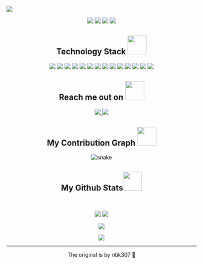 <p align="center">
 
</p align="center">
<img src="./images/newbg(1).png" />

<p align="center">
 
 <img src="https://badges.pufler.dev/visits/ri1ongithub/ri1ongithub?style=for-the-badge&logo=appveyor?style=for-the-badge&logo=appveyor"/> 
 <img src="https://badges.pufler.dev/years/ri1ongithub?style=for-the-badge&logo=appveyor?style=for-the-badge&logo=appveyor?style=for-the-badge&logo=appveyor"/>
 <img src="https://badges.pufler.dev/repos/ri1ongithub?style=for-the-badge&logo=appveyor?style=for-the-badge&logo=appveyor"/>
 <img src="https://badges.pufler.dev/commits/monthly/ri1ongithub?style=for-the-badge&logo=appveyor?style=for-the-badge&logo=appveyor" />

</p>



<h2 align="center">Technology Stack <img src="./images/laptop.gif" width="50"></h2>

<p align="center">
 <img src="https://img.shields.io/badge/C-00599C?style=flat-square&logo=c&logoColor=white"/>
<img src="https://img.shields.io/badge/-java-E34A86?style=flat-square&logo=java"/>
<img src="https://img.shields.io/badge/-C++-00599C?style=flat-square&logo=c"/>
<img src="https://img.shields.io/badge/-HTML5-E34F26?style=flat-square&logo=html5&logoColor=white"/>
<img src="https://img.shields.io/badge/-CSS3-1572B6?style=flat-square&logo=css3"/>
<img src="https://img.shields.io/badge/-Bootstrap-563D7C?style=flat-square&logo=bootstrap"/>
<img src="https://img.shields.io/badge/-Heroku-430098?style=flat-square&logo=heroku"/>
<img src="https://img.shields.io/badge/-JavaScript-black?style=flat-square&logo=javascript"/>
<img src="https://img.shields.io/badge/-Nodejs-black?style=flat-square&logo=Node.js"/>
<img src="https://img.shields.io/badge/-React-black?style=flat-square&logo=react"/>
<img src="https://img.shields.io/badge/-MongoDB-black?style=flat-square&logo=mongodb"/>
<img src="https://img.shields.io/badge/-MySQL-black?style=flat-square&logo=mysql"/>
<img src="https://img.shields.io/badge/-Git-black?style=flat-square&logo=git"/>
<img src="https://img.shields.io/badge/-GitHub-black?style=flat-square&logo=github"/>
</p>

<h2 align="center">Reach me out on <img src="https://media0.giphy.com/media/jqNPzdTTxQfOgOqpO4/source.gif" width="50"></h2>

<p align="center">
  
<!-- <img src="https://img.shields.io/badge/-ritik-purple?style=flat-square&logo=instagram&logoColor=white&link=https://www.instagram.com/pinkdogg307/"/> -->
<a href="mailto: contact.github@rien.tk">
 <img src="https://img.shields.io/badge/-contact.github@rien.tk-657785?style=flat-square&logo=Gmail&logoColor=white&link=mailto:contact.github@rien.tk"/>
</a>
 <a href="https://discord.gg/vkwwhqXENC">
 <img src="https://img.shields.io/badge/-.gg/vkwwhqXENC-7289DA?style=flat-square&logo=Discord&logoColor=white&link=https://discord.gg/vkwwhqXENC"/>
 </a>
</p>


<h2 align="center">
  My Contribution Graph <img src="https://media.giphy.com/media/xUA7aZeLE2e0P7Znz2/giphy.gif" width="50">
</h2>
<p align="center">
  <img src="https://github.com/ritik307/ritik307/raw/output/github-contribution-grid-snake.svg" alt="snake"></center>
</p>

<h2 align="center">
  My Github Stats<img src="https://media.giphy.com/media/VgCDAzcKvsR6OM0uWg/giphy.gif" width="50">
</h2>
 
<br>

<p align = "center">
  <img  src = "https://github-readme-stats.vercel.app/api?username=ritik307&show_icons=true&theme=radical&line_height=27">
  <img src = "https://github-readme-stats.vercel.app/api/top-langs/?username=ritik307&hide=html,css,java,shaderlab,kotlin,hlsl&theme=radical">
</p>

<p align = "center">
 <img  src="https://github-readme-streak-stats.herokuapp.com/?user=ritik307&show_icons=true&locale=en&layout=compact&theme=radical&line_height=0" />
</p> 

<p align = "center">
 <img src="https://activity-graph.herokuapp.com/graph?username=ritik307&theme=redical">
</p> 
<hr>
<p align="center">The original is by ritik307 💖</p>
